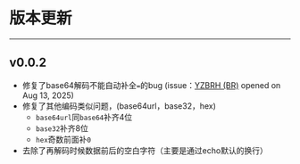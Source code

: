 # 版本更新

---

## v0.0.2

- 修复了base64解码不能自动补全`=`的bug (issue：[YZBRH (BR)](https://github.com/YZBRH) opened on Aug 13, 2025)
- 修复了其他编码类似问题，(base64url，base32，hex)
  - `base64url`同`base64`补齐4位
  - `base32`补齐8位
  - `hex`奇数前面补`0`
- 去除了再解码时候数据前后的空白字符（主要是通过echo默认的换行）

